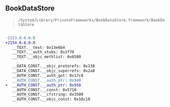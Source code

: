## BookDataStore

> `/System/Library/PrivateFrameworks/BookDataStore.framework/BookDataStore`

```diff

-2153.0.0.0.0
+2154.0.0.0.0
   __TEXT.__text: 0x13e6b4
   __TEXT.__auth_stubs: 0x2f70
   __TEXT.__objc_methlist: 0x6580

   __DATA_CONST.__objc_protorefs: 0x138
   __DATA_CONST.__objc_superrefs: 0x2a8
   __AUTH_CONST.__auth_got: 0x17c8
-  __AUTH_CONST.__auth_ptr: 0x940
+  __AUTH_CONST.__auth_ptr: 0x958
   __AUTH_CONST.__const: 0x5710
   __AUTH_CONST.__cfstring: 0x3500
   __AUTH_CONST.__objc_const: 0x10c18

```
